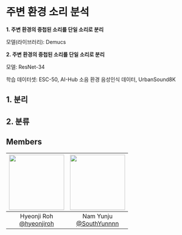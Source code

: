 # 주변 환경 소리 분석

__1. 주변 환경의 중첩된 소리를 단일 소리로 분리__

모델(라이브러리): Demucs

__2. 주변 환경의 중첩된 소리를 단일 소리로 분리__

모델: ResNet-34

학습 데이터셋: ESC-50, AI-Hub 소음 환경 음성인식 데이터, UrbanSound8K

## 1. 분리

## 2. 분류

## Members
|<img src="https://avatars.githubusercontent.com/u/108173863?v=4" width="150" height="150"/>|<img src="https://avatars.githubusercontent.com/u/98511311?v=4" width="150" height="150"/>|
|:-:|:-:|
|Hyeonji Roh<br/>[@hyeonjiroh](https://github.com/hyeonjiroh)|Nam Yunju<br/>[@SouthYunnnn](https://github.com/SouthYunnnn)|
